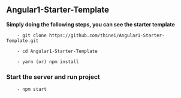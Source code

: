 ## Angular1-Starter-Template

**Simply doing the following steps, you can see the starter template**

        - git clone https://github.com/thinei/Angular1-Starter-Template.git
        
        - cd Angular1-Starter-Template
        
        - yarn (or) npm install


### Start the server and run project

        - npm start


